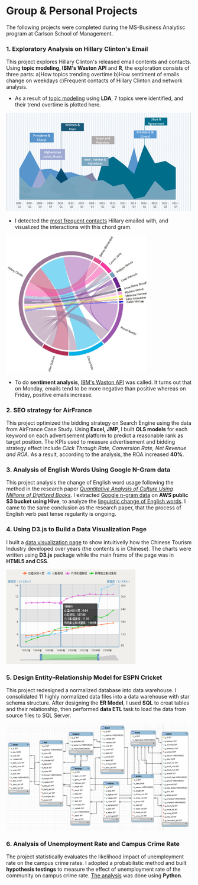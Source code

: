 # Group & Personal Projects
The following projects were completed during the MS-Business Analytisc program at Carlson School of Management.

### 1. Exploratory Analysis on Hillary Clinton's Email
  This project explores Hillary Clinton's released email contents and contacts. 
  Using **topic modeling, IBM's Waston API** and **R**, the exploration consists of three parts: a)How topics trending overtime b)How sentiment of emails change on weekdays c)Frequent contacts of Hillary Clinton and network analysis.
  
  * As a result of [topic modeling](https://github.com/JiaKang0615/Group-Projects/blob/master/Hillary%20Clinton%20email/Hillary_LDA_Topic.py) using **LDA**, 7 topics were identified, and their trend overtime is plotted here.
  
  <img src="https://github.com/JiaKang0615/Group-Projects/blob/master/Hillary%20Clinton%20email/Hillary%20topic%20trending.PNG" width="500">

  * I detected the [most frequent contacts](https://github.com/JiaKang0615/Group-Projects/blob/master/Hillary%20Clinton%20email/Hillary_Sender_Receiver.R) Hillary emailed with, and visualized the interactions with this chord gram.
  
  <img src="https://github.com/JiaKang0615/Group-Projects/blob/master/Hillary%20Clinton%20email/Chord%20gram_fin.jpg" width="380">

  * To do **sentiment analysis**, [IBM's Waston API](https://github.com/JiaKang0615/Group-Projects/blob/master/Hillary%20Clinton%20email/Hillary_email_API.py) was called. It turns out that on Monday, emails tend to be more negative than positive whereas on Friday, positive emails increase.


### 2. SEO strategy for AirFrance
  This project optimized the bidding strategy on Search Engine using the data from AirFrance Case Study. 
  Using **Excel, JMP**, I built **OLS models** for each keyword on each advertisement platform to predict a reasonable rank as target position. The KPIs used to measure advertisement and bidding strategy effect include *Click Through Rate, Conversion Rate, Net Revenue and ROA*.
  As a result, according to the analysis, the ROA increased **40%**.


### 3. Analysis of English Words Using Google N-Gram data
  This project analysis the change of English word usage following the method in the research paper [*Quantitative Analysis of Culture Using Millions of Digitized Books*](http://www.librarian.net/wp-content/uploads/science-googlelabs.pdf). 
  I extracted [Google n-gram data](https://github.com/JiaKang0615/Group-Projects/blob/master/Google%20n-gram%20analysis/Hive%20code%20for%20culturomic%20analysis.sql) on **AWS public S3 bucket using Hive**, to analyze the [linguistic change of English words](https://github.com/JiaKang0615/Group-Projects/blob/master/Google%20n-gram%20analysis/processing_data_culturomic_analysis.R). I came to the same conclusion as the research paper, that the process of English verb past tense regularity is ongoing. 

### 4. Using D3.js to Build a Data Visualization Page
  I built a [data visualization page](https://github.com/JiaKang0615/Group-Projects/blob/master/Chinese%20Tourism%20Industry.html) to show intuitivelly how the Chinese Tourism Industry developed over years (the contents is in Chinese). The charts were written using **D3.js** package while the main frame of the page was in **HTML5 and CSS**.

  <img src="https://github.com/JiaKang0615/Group-Projects/blob/master/D3js-chart.PNG" width="350">

### 5. Design Entity–Relationship Model for ESPN Cricket
  This project redesigned a normalized database into data warehouse. 
  I consolidated 11 highly normalized data files into a data warehouse with star schema structure. After designing the **ER Model**, I used **SQL** to creat tables and their relationship, then performed **data ETL** task to load the data from source files to SQL Server. 

  <img src="https://github.com/JiaKang0615/Group-Projects/blob/master/Design%20ER%20Model.png" width="850">

### 6. Analysis of Unemployment Rate and Campus Crime Rate
  The project statistically evaluates the likelihood impact of unemployment rate on the campus crime rates. 
  I adopted a probabilistic method and built **hypothesis testings** to measure the effect of unemployment rate of the community on campus crime rate. [The analysis](https://github.com/JiaKang0615/Group-Projects/blob/master/Unemployment%20vs.%20campus%20crime%20rate.py) was done using **Python**.